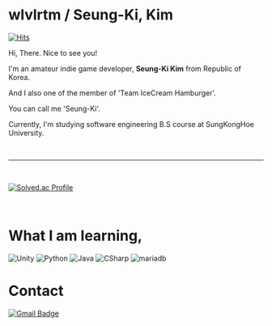 # wlvlrtm / Seung-Ki, Kim

[![Hits](https://hits.seeyoufarm.com/api/count/incr/badge.svg?url=https%3A%2F%2Fgithub.com%2Fwlvlrtm&count_bg=%2300ACE8&title_bg=%23555555&icon=&icon_color=%23E7E7E7&title=hits&edge_flat=false)](https://hits.seeyoufarm.com)

Hi, There. Nice to see you!

I'm an amateur indie game developer, **Seung-Ki Kim** from Republic of Korea.

And I also one of the member of 'Team IceCream Hamburger'.

You can call me 'Seung-Ki'.

Currently, I'm studying software engineering B.S course at SungKongHoe University.

<br/>

--- 

<br/>

[![Solved.ac Profile](http://mazassumnida.wtf/api/v2/generate_badge?boj=wlvlrtm)](https://solved.ac/wlvlrtm/)

<br/>

# What I am learning,

<img alt="Unity" src ="https://img.shields.io/badge/Unity-FFFFFF.svg?&style=for-the-badge&logo=Unity&logoColor=black"/>
<img alt="Python" src ="https://img.shields.io/badge/Python-3776AB.svg?&style=for-the-badge&logo=Python&logoColor=white"/>
<img alt="Java" src ="https://img.shields.io/badge/Java-C9284D.svg?&style=for-the-badge&logo=OpenJDK&logoColor=white"/>
<img alt="CSharp" src ="https://img.shields.io/badge/C%23-239120.svg?&style=for-the-badge&logo=CSharp&logoColor=white"/>
<img alt="mariadb" src ="https://img.shields.io/badge/maria%20db-1F305F.svg?&style=for-the-badge&logo=mariadbfoundation&logoColor=white"/>

<br/>

# Contact

[![Gmail Badge](https://img.shields.io/badge/Gmail-d14836?style=flat-square&logo=Gmail&logoColor=white&link=mailto:kimsk200012@gmail.com)](mailto:kimsk200012@gmail.com)
